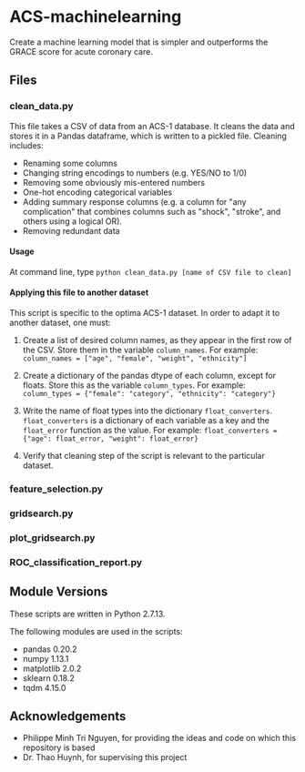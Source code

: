 # ACS-machinelearning
Create a machine learning model that is simpler and outperforms the GRACE score for acute coronary care.

## Files
### clean_data.py

This file takes a CSV of data from an ACS-1 database. It cleans the data and stores it in a Pandas dataframe, which is written to a pickled file. Cleaning includes:
* Renaming some columns
* Changing string encodings to numbers (e.g. YES/NO to 1/0)
* Removing some obviously mis-entered numbers
* One-hot encoding categorical variables
* Adding summary response columns (e.g. a column for "any complication" that combines columns such as "shock", "stroke", and others using a logical OR).
* Removing redundant data

#### Usage
At command line, type `python clean_data.py [name of CSV file to clean]`

#### Applying this file to another dataset
This script is specific to the optima ACS-1 dataset. In order to adapt it to another dataset, one must:
1. Create a list of desired column names, as they appear in the first row of the CSV. Store them in the variable `column_names`. For example: `column_names = ["age", "female", "weight", "ethnicity"]`

2. Create a dictionary of the pandas dtype of each column, except for floats. Store this as the variable `column_types`. For example: `column_types = {"female": "category", "ethnicity": "category"}`

3. Write the name of float types into the dictionary `float_converters`. `float_converters` is a dictionary of each variable as a key and the `float_error` function as the value. For example: `float_converters = {"age": float_error, "weight": float_error}`

4. Verify that cleaning step of the script is relevant to the particular dataset.

### feature_selection.py


### gridsearch.py


### plot_gridsearch.py


### ROC_classification_report.py

## Module Versions

These scripts are written in Python 2.7.13.

The following modules are used in the scripts:
* pandas 0.20.2
* numpy 1.13.1
* matplotlib 2.0.2
* sklearn 0.18.2
* tqdm 4.15.0

## Acknowledgements
* Philippe Minh Tri Nguyen, for providing the ideas and code on which this repository is based
* Dr. Thao Huynh, for supervising this project
